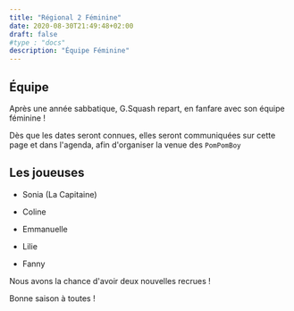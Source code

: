 ```yaml
---
title: "Régional 2 Féminine"
date: 2020-08-30T21:49:48+02:00
draft: false
#type : "docs"
description: "Équipe Féminine"
---
```


## Équipe

Après une année sabbatique, G.Squash repart, en fanfare avec son équipe féminine !

Dès que les dates seront connues, elles seront communiquées sur cette page et dans l'agenda, afin d'organiser la venue des `PomPomBoy`


## Les joueuses

- Sonia (La Capitaine)

- Coline

- Emmanuelle

- Lilie

- Fanny

Nous avons la chance d'avoir deux nouvelles recrues !

Bonne saison à toutes !

